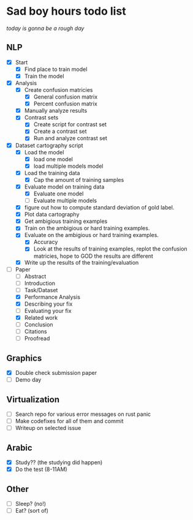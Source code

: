# Sad boy hours todo list

*today is gonna be a rough day*

## NLP
- [x] Start
    - [x] Find place to train model
    - [x] Train the model
- [x] Analysis
    - [x] Create confusion matricies
        - [x] General confusion matrix
        - [x] Percent confusion matrix
    - [x] Manually analyze results
    - [x] Contrast sets
        - [x] Create script for contrast set
        - [x] Create a contrast set
        - [x] Run and analyze contrast set
- [x] Dataset cartography script
    - [x] Load the model
        - [x] load one model
        - [x] load multiple models model
    - [x] Load the training data
        - [x] Cap the amount of training samples
    - [x] Evaluate model on training data
        - [x] Evaluate one model
        - [ ] Evaluate multiple models
    - [x] figure out how to compute standard deviation of gold label. 
    - [x] Plot data cartography
    - [x] Get ambigious training examples
    - [x] Train on the ambigious or hard training examples. 
    - [x] Evaluate on the ambigious or hard training examples. 
        - [x] Accuracy 
        - [x] Look at the results of training examples, replot the confusion matricies, hope to GOD the results are different
    - [x] Write up the results of the training/evaluation
- [ ] Paper 
    - [ ] Abstract
    - [ ] Introduction
    - [ ] Task/Dataset
    - [x] Performance Analysis
    - [x] Describing your fix
    - [ ] Evaluating your fix
    - [x] Related work
    - [ ] Conclusion
    - [ ] Citations
    - [ ] Proofread

## Graphics
- [x] Double check submission paper
- [ ] Demo day

## Virtualization
- [ ] Search repo for various error messages on rust panic
- [ ] Make codefixes for all of them and commit
- [ ] Writeup on selected issue

## Arabic
- [x] Study?? (the studying did happen)
- [x] Do the test (8-11AM)

## Other
- [ ] Sleep? (no!)
- [ ] Eat? (sort of)